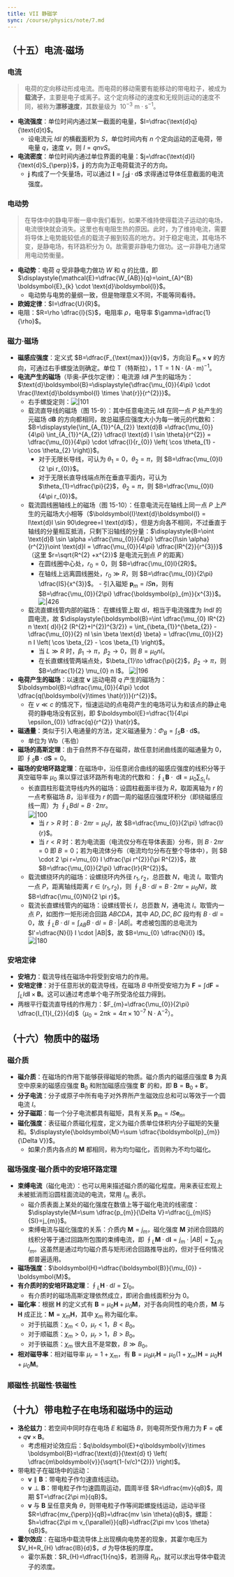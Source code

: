 ```yaml
---
title: VII 静磁学
sync: /course/physics/note/7.md
---
```


## （十五）电流·磁场

### 电流

> 电荷的定向移动形成电流。而电荷的移动需要有能移动的带电粒子，被成为**载流子**，主要是电子或离子。这个定向移动的速度和无规则运动的速度不同，被称为**漂移速度**，其数量级为  $10^{-3} \text{ m}\cdot \text{s}^{-1}$。

- **电流强度**：单位时间内通过某一截面的电量，$I=\dfrac{\text{d}q}{\text{d}t}$。
    - 设电流元 $I \text{d}l$ 的横截面积为 $S$，单位时间内有 $n$ 个定向运动的正电荷，带电量 $q$，速度 $v$，则 $I=qnvS$。
- **电流密度**：单位时间内通过单位界面的电量：$j=\dfrac{\text{d}I}{\text{d}S_{\perp}}$，$\boldsymbol{j}$ 的方向为正电荷载流子的方向。
    - $\boldsymbol{j}$ 构成了一个矢量场，可以通过 $\boldsymbol{I}=\displaystyle{\int_{S} \boldsymbol{j}\cdot \text{d}\boldsymbol{S}}$ 求得通过导体任意截面的电流强度。

### 电动势

> 在导体中的静电平衡一章中我们看到，如果不维持使得载流子运动的电场，电流很快就会消失。这里也有电阻生热的原因。此时，为了维持电流，需要将导体上电势能较低点的载流子搬到较高的地方。对于稳定电流，其电场不变，是静电场，有环路积分为 $0$。故需要非静电力做功。这一非静电力通常用电动势衡量。

- **电动势**：电荷 $q$ 受非静电力做功 $W$ 和 $q$ 的比值，即 $\displaystyle{\mathcal{E}=\dfrac{W_{AB}}{q}=\oint_{A}^{B} \boldsymbol{E}_{k} \cdot \text{d}\boldsymbol{l}}$。
    - 电动势与电势的量纲一致，但是物理意义不同，不能等同看待。
- **欧姆定律**：$I=\dfrac{U}{R}$。
- 电阻：$R=\rho \dfrac{l}{S}$，电阻率 $\rho$，电导率 $\gamma=\dfrac{1}{\rho}$。

### 磁力·磁场

- **磁感应强度**：定义式 $B=\dfrac{F_{\text{max}}}{qv}$，方向沿 $\boldsymbol{F}_{\text{m}} \times \boldsymbol{v}$ 的方向，可通过右手螺旋法则确定。单位 $\text{T}$（特斯拉），$1\text{ T} = 1 \text{ N} \cdot (\text{A} \cdot \text{m})^{-1}$。
- **电流产生的磁场**（毕奥-萨伐尔定律）：电流源 $I\text{d}\boldsymbol{l}$ 产生的磁场为：$\text{d}\boldsymbol{B}=\displaystyle{\dfrac{\mu_{0}}{4\pi} \cdot \frac{I\text{d}\boldsymbol{l} \times \hat{r}}{r^{2}}}$。
    - 右手螺旋定则：![|101](https://static.memset0.cn/img/v6/2024/10/25/t4tEFQnR.png)
    - 载流直导线的磁场（图 15-9）：其中任意电流元 $I\text{d}\boldsymbol{l}$ 在同一点 $P$ 处产生的元磁场 $\text{d}\boldsymbol{B}$ 的方向都相同，故总磁感应强度大小为每一微元的代数和：$B=\displaystyle{\int_{A_{1}}^{A_{2}} \text{d}B =\dfrac{\mu_{0}}{4\pi} \int_{A_{1}}^{A_{2}} \dfrac{I \text{d} l \sin \theta}{r^{2}} = \dfrac{\mu_{0}}{4\pi} \cdot \dfrac{I}{r_{0}} \left( \cos \theta_{1} - \cos \theta_{2} \right)}$。
        - 对于无限长导线，可认为 $\theta_{1}=0$，$\theta_{2} =\pi$，则 $B=\dfrac{\mu_{0}I}{2 \pi r_{0}}$。
        - 对于无限长直导线端点所在垂直平面内，可认为 $\theta_{1}=\dfrac{\pi}{2}$，$\theta_{2}=\pi$，则 $B=\dfrac{\mu_{0}I}{4\pi r_{0}}$。
    - 载流圆线圈轴线上的磁场（图 15-10）：任意电流元在轴线上同一点 $P$ 上产生的元磁场大小相等（$\boldsymbol{I}\text{d}\boldsymbol{l} = I\text{d}l \sin 90\degree=I \text{d}l$），但是方向各不相同，不过垂直于轴线的分量相互抵消，只剩下沿轴线的分量：$\displaystyle{B=\oint \text{d}B \sin \alpha =\dfrac{\mu_{0}}{4\pi} \dfrac{I\sin \alpha}{r^{2}}\oint \text{d}l = \dfrac{\mu_{0}}{4\pi} \dfrac{IR^{2}}{r^{3}}}$（这里 $r=\sqrt{R^{2} +x^{2}}$ 是电流元到点 $P$ 的距离）
        - 在圆线圈中心处，$r_{0}=0$，则 $B=\dfrac{\mu_{0}I}{2R}$。
        - 在轴线上远离圆线圈处，$r_{0} \gg R$，则 $B=\dfrac{\mu_{0}}{2\pi} \dfrac{IS}{x^{3}}$。 - 引入磁矩 $\boldsymbol{p}_{m}=IS \boldsymbol{n}$，则有 $B=\dfrac{\mu_{0}}{2\pi} \dfrac{\boldsymbol{p}_{m}}{x^{3}}$。  
             ![|426](https://static.memset0.cn/img/v6/2024/10/25/z0SmpJ0U.png)
    - 载流直螺线管内部的磁场： 在螺线管上取 $\text{d}l$，相当于电流强度为 $In\text{d}l$ 的圆电流，故 $\displaystyle{\boldsymbol{B}=\int \dfrac{\mu_{0} IR^{2} n \text{ d}l}{2 (R^{2}+l^{2})^{3/2}} = \int_{\beta_{1}}^{\beta_{2}} -\dfrac{\mu_{0}}{2} nI \sin \beta \text{d} \beta} = \dfrac{\mu_{0}}{2} n I \left( \cos \beta_{2} - \cos \beta_{1} \right)$。
        - 当 $L\gg R$ 时，$\beta_{1}\to\pi$，$\beta_{2}\to0$，则 $B=\mu_{0} nI$。
        - 在长直螺线管两端点处，$\beta_{1}\to \dfrac{\pi}{2}$，$\beta_{2}\to\pi$，则 $B=\dfrac{1}{2} \mu_{0} n I$。
            ![|196](https://static.memset0.cn/img/v6/2024/10/25/x51a5rtj.png)
- **电荷产生的磁场**：以速度 $\boldsymbol{v}$ 运动电荷 $q$ 产生的磁场为：$\boldsymbol{B}=\dfrac{\mu_{0}}{4\pi} \cdot \dfrac{q(\boldsymbol{v}\times \hat{r})}{r^{2}}$。
    - 在 $v\ll c$ 的情况下，恒速运动的点电荷产生的电场可认为和该点的静止电荷的静电场没有区别，即 $\boldsymbol{E}=\dfrac{1}{4\pi \epsilon_{0}} \dfrac{q}{r^{2}} \hat{r}$。
- **磁通量**：类似于引入电通量的方法，定义磁通量为：$\Phi_{B}=\displaystyle{\int_{S}\boldsymbol{B}\cdot \text{d}\boldsymbol{S}}$。
    - 单位为 $\text{Wb}$（韦伯）
- **磁场的高斯定理**：由于自然界不存在磁荷，故任意封闭曲线面的磁通量为 $0$，即 $\displaystyle{\oint_{S}\boldsymbol{B}\cdot \text{d}\boldsymbol{S}=0}$。
- **磁场的安培环路定理**：在磁场中，沿任意闭合曲线的磁感应强度的线积分等于真空磁导率 $\mu_{0}$ 乘以穿过该环路所有电流的代数和：$\displaystyle{\oint_{L} \boldsymbol{B} \cdot \text{ d} \boldsymbol{l} = \mu_{0} \sum_{S_{L}} I}$。
    - 长直圆柱形载流导线内外的磁场：设圆柱截面半径为 $R$，取距离轴为 $r$ 的一点考察磁场 $B$，沿半径为 $r$ 的圆一周的磁感应强度环积分（即绕磁感应线一周）为 $\oint_{L} B \text{d} l = B \cdot 2 \pi r$。  
         ![|100](https://static.memset0.cn/img/v6/2024/10/25/a5RY173l.png)
        - 当 $r>R$ 时：$B\cdot 2 \pi r = \mu_{0} I$，故 $B=\dfrac{\mu_{0}}{2\pi} \dfrac{I}{r}$。
        - 当 $r<R$ 时：若为电流面（电流仅分布在导体表面）分布，则 $B\cdot 2 \pi r=0$ 即 $B=0$；若为电流体分布（电流均匀分布在整个导体中），则 $B \cdot 2 \pi r=\mu_{0} I \dfrac{\pi r^{2}}{\pi R^{2}}$，故 $B=\dfrac{\mu_{0}}{2\pi} \dfrac{Ir}{R^{2}}$。
    - 载流螺绕环内的磁场：设螺绕环内外径 $r_{1},r_{2}$，总匝数 $N$，电流 $I$。取管内一点 $P$，距离轴线距离 $r\in(r_{1},r_{2})$，则 $\oint_{L}B \cdot \text{d}l=B\cdot 2\pi r=\mu_{0} NI$，故 $B=\dfrac{\mu_{0}NI}{2 \pi r}$。
    - 载流长直螺线管内的磁场：设螺线管长 $l$，总匝数 $N$，通电流 $I$。取管内一点 $P$，如图作一矩形闭合回路 $ABCDA$，其中 $AD,DC,BC$ 段均有 $B\cdot \text{d}l=0$，故 $\oint_{L} B\cdot \text{d}l=\int_{AB}B\cdot \text{d}l=B\cdot |AB|$。考虑被包围的总电流为 $I'=\dfrac{N}{l} I \cdot |AB|$，故 $B=\mu_{0} \dfrac{N}{l} I$。  
         ![|180](https://static.memset0.cn/img/v6/2024/10/25/sr3rYKQJ.png)

### 安培定律

- **安培力**：载流导线在磁场中将受到安培力的作用。
- **安培定律**：对于任意形状的载流导线，在磁场 $B$ 中所受安培力为 $\boldsymbol{F}=\int \text{d}\boldsymbol{F}=\int_{L} I\text{d} \boldsymbol{l} \times \boldsymbol{B}$。这可以通过考虑单个电子所受洛伦兹力得到。
- 两根平行载流直导线的作用力：$F_{m}=\dfrac{\mu_{0}}{2\pi} \dfrac{I_{1}I_{2}}{d}$（$\mu_{0}=2\pi k=4\pi \times 10^{-7} \text{ N} \cdot \text{A}^{-2}$）。

## （十六）物质中的磁场

### 磁介质

- **磁介质**：在磁场的作用下能够获得磁矩的物质。磁介质内的磁感应强度 $\boldsymbol{B}$ 为真空中原来的磁感应强度 $\boldsymbol{B}_{0}$ 和附加磁感应强度 $\boldsymbol{B}'$ 的和，即 $\boldsymbol{B}=\boldsymbol{B}_{0}+\boldsymbol{B}'$。
- **分子电流**：分子或原子中所有电子对外界所产生磁效应总和可以等效于一个圆电流 $I$。
- **分子磁距**：每一个分子电流都具有磁矩，具有关系 $\boldsymbol{p}_{m} = I S \boldsymbol{e}_{n}$。
- **磁化强度**：表征磁介质磁化程度，定义为磁介质单位体积内分子磁矩的矢量和。$\displaystyle{\boldsymbol{M}=\sum \dfrac{\boldsymbol{p}_{m}}{\Delta V}}$。
    - 如果介质内各点的 $\boldsymbol{M}$ 都相同，称为均匀磁化，否则称为不均匀磁化。

### 磁场强度·磁介质中的安培环路定理

- **束缚电流**（磁化电流）：也可以用来描述磁介质的磁化程度。用来表征宏观上未被抵消而沿圆柱面流动的电流，常用 $I_{m}$ 表示。
    - 磁介质表面上某处的磁化强度在数值上等于磁化电流的线密度：$\displaystyle{M=\sum \dfrac{p_{m}}{\Delta V}=\dfrac{j_{m}lS}{Sl}=j_{m}}$。
    - 束缚电流与磁化强度的关系：介质内 $\boldsymbol{M}=j_{m}$，磁化强度 $\boldsymbol{M}$ 对闭合回路的线积分等于通过回路所包围的束缚电流，即 $\displaystyle{\oint_{L} \boldsymbol{M}\cdot\text{d}\boldsymbol{l}=j_{m} \cdot |AB|=\sum_{L\text{内}}I_{m}}$。这虽然是通过均匀磁介质与矩形闭合回路推导出的，但对于任何情况都普遍适用。
- **磁场强度**：$\boldsymbol{H}=\dfrac{\boldsymbol{B}}{\mu_{0}} - \boldsymbol{M}$。
- **有介质时的安培环路定理**：$\displaystyle{\oint_{L} \boldsymbol{H}\cdot\text{d}l=\sum I_{0}}$。
    - 有介质时的磁场高斯定理依然成立，即闭合曲线面积分为 $0$。
- **磁化率**：根据 $\boldsymbol{H}$ 的定义式有 $\boldsymbol{B}=\mu_{0}\boldsymbol{H}+\mu_{0}\boldsymbol{M}$，对于各向同性的电介质，$\boldsymbol{M}$ 与 $\boldsymbol{H}$ 成正比：$\boldsymbol{M}=\chi_{m}\boldsymbol{H}$，其中 $\chi_{m}$ 称为磁化率。
    - 对于抗磁质：$\chi_{m}<0$，$\mu_r<1$，$B<B_{0}$。
    - 对于顺磁质：$\chi_{m}>0$，$\mu_{r}>1$，$B>B_{0}$。
    - 对于铁磁质：$\chi_{m}$ 很大且不是常数，$B\gg B_{0}$。
- **相对磁导率**：相对磁导率 $\mu_{r}=1+\chi_{m}$，有 $\boldsymbol{B}=\mu_{0}\mu_{r}\boldsymbol{H}=\mu_{0}(1+\chi_{m}) \boldsymbol{H}=\mu_{0}\boldsymbol{H}+\mu_{0}\boldsymbol{M}$。

### 顺磁性·抗磁性·铁磁性

## （十九）带电粒子在电场和磁场中的运动

- **洛伦兹力**：若空间中同时存在电场 $E$ 和磁场 $B$，则电荷所受作用力为 $\boldsymbol{F}=q\boldsymbol{E}+q \boldsymbol{v} \times \boldsymbol{B}$。
    - 考虑相对论效应后：$q\boldsymbol{E}+q\boldsymbol{v}\times \boldsymbol{B}=\dfrac{\text{d}}{\text{d} t} \left( \dfrac{m\boldsymbol{v}}{\sqrt{1-(v/c)^{2}}} \right)$。
- 带电粒子在磁场中的运动：
    - $\boldsymbol{v}\parallel \boldsymbol{B}$：带电粒子作匀速直线运动。
    - $\boldsymbol{v}\perp \boldsymbol{B}$：带电粒子作匀速圆周运动，圆周半径 $R=\dfrac{mv}{qB}$，周期 $T=\dfrac{2\pi m}{qB}$。
    - $\boldsymbol{v}$ 与 $\boldsymbol{B}$ 呈任意夹角 $\theta$，则带电粒子作等间距螺旋线运动，运动半径 $R=\dfrac{mv_{\perp}}{qB}=\dfrac{mv \sin \theta}{qB}$，螺距：$h=\dfrac{2\pi m v_{\parallel}}{qB}=\dfrac{2\pi mv \cos \theta}{qB}$。
- **霍尔效应**：在磁场中载流导体上出现横向电势差的现象，其霍尔电压为 $V_H=R_{H} \dfrac{IB}{d}$，$d$ 为导体板的厚度。
    - 霍尔系数：$R_{H}=\dfrac{1}{nq}$，若测得 $R_{H}$，就可以求出导体中载流子的浓度。
